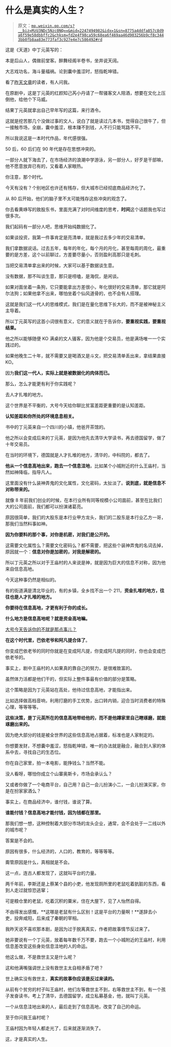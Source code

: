 # 什么是真实的人生？

> 原文：[`mp.weixin.qq.com/s?__biz=MzU3NDc5Nzc0NQ==&mid=2247494982&idx=1&sn=8775a4ddfa857c8d9a6f59e58dbbffc2&chksm=fd2e4f98ca59c68ea6f469aa46d903256b9cf8c3443bb0fb8aa83e773faf3c927e4e7c586492#rd`](http://mp.weixin.qq.com/s?__biz=MzU3NDc5Nzc0NQ==&mid=2247494982&idx=1&sn=8775a4ddfa857c8d9a6f59e58dbbffc2&chksm=fd2e4f98ca59c68ea6f469aa46d903256b9cf8c3443bb0fb8aa83e773faf3c927e4e7c586492#rd)

这是《天道》中丁元英写的：

本是后山人，偶做前堂客。醉舞经阁半卷书，坐井说天阔。

大志戏功名，海斗量福祸。论到囊中羞涩时，怒指乾坤错。

看了[昨天文章](http://mp.weixin.qq.com/s?__biz=MzU3NDc5Nzc0NQ==&mid=2247494894&idx=1&sn=264a6fe928bcb497cd62d51eb7a8ca27&chksm=fd2e4e30ca59c7266222b2b758b4b54e37be82fe4cffa31a673052435da8e8f95feffab7d7fc&scene=21#wechat_redirect)的读者，有人问我。

在原剧中，这是丁元英的红颜知己芮小丹请了一帮骚客文人陪酒，想要在文化上压倒他，给他个下马威。

结果丁元英就拿出自己早年写的这篇，来行酒令。

这就是挖苦那几个没做过事的文人，说白了就是读过几本书，觉得自己很牛了，但一接触市场，全崩，囊中羞涩，根本赚不到钱，人不行只能骂路不平。

所以我说这是一本时代作品，年代感很强。

50 后，60 后们在 90 年代是存在思想冲突的。

一部分人就下海去了，在市场经济的浪潮中学游泳，另一部分人，好歹是干部嘛，他不愿意放弃已有的，又看着人家眼热。 

你注意，那个时代。

今天有没有？个别地区也许还有残存，但大城市已经彻底商品经济化了。

从 80 后开始，他们的脑子里不太可能残存这些冲突的观念了。 

你去看黄峥写的致股东书，里面充满了对时间维度的思考，**时间**这个话题我也写过很多次。 

我们起码有一部分人吧，思维开始纯数据化了。 

如果谈投资，我第一件事肯定是亮清单，就是我过去多少年的交易清单。 

我们拿数据说话。过去五年，每年的年化，每个月的月化，甚至每周的周化，最重要的是方差，这个以前聊过，方差要尽量小，否则盈利高那只是毛刺。

当把交易清单拿出来的时候，大家可以基于数据谈生意。 

没有数据，那不叫谈生意，那只是唠嗑，是海侃，是闲谈。 

如果对面坐着一条狗，它只要能拿出方差很小，年化很好的交易清单，那它就是阿尔法狗；如果他拿不出来，哪怕坐着个仙风道骨的，也不会有人搭理。 

这就是我们这一代人的思维模式，我们是在量化思维下长大的，而不是被神秘主义主导着。

所以丁元英写的这首小词很有意义，它的意义就在于告诉你，**要重视实践，要重视结果。** 

他之所以能够随便 KO 满桌的文人骚客，因为他是个交易员，他是满场唯一一个实践过的。 

如果他晚生二十年，就不需要又是喝酒又是斗文，把交易清单丢出来，拿结果直接 KO。 

因为**我们这一代人，实际上就是被数据化的肉体而已。**

那么，怎么才能更有利于你实践呢？ 

去人才扎堆的地方。 

这个世界是不平衡的，大号今天给你聊比贫富差距更重要的是认知差距。 

**认知差距和你所处的环境息息相关。**

书中的丁元英来自一个四川的小镇，他爸开茶馆的。 

他之所以会变成后来的丁元英，是因为他先去清华大学读书，再去德国留学，做了十年交易员。

在当时的环境下，德国就是人才扎堆的地方，清华的，中科院的，都去了。 

**他从一个信息高地出来，跑去一个信息洼地**，比如某个小城附近的什么王庙村，当然如神降临，指导凡人。 

这里面没有什么装神弄鬼的文化属性，文化密码，太扯淡了。**说到底，就是信息不对称带来的。**

就像 8 年前我们创业的时候，在本行业所有同等规模小公司面前，甚至在比我们大的公司面前，我们都可以扮演诸葛亮。 

原因很简单，我们的大股东是本行业甲方龙头，我们的二股东是本行业乙方一哥，那我们当然料事如神。

**因为你要料的那个事，对你是机密，对我们是公开的。**

这需要文化属性么？需要文化密码么？都不需要，把这些个装神弄鬼的名词去掉，原因就一个：**信息对你是加密的，对我是解密的。**

所以丁元英之所以对于王庙村的人来说是神，就是因为巨大的信息不对称，因为他来自信息高地。

今天这种事仍然是相似的。 

有的街道满是清北毕业的，有的乡镇，全乡找不出一个 211，**资金扎堆的地方，往往也是人才扎堆的地方。**

**你要待在信息高地，才更有利于你的成长。** 

**什么地方是信息高地呢？就是资金高地嘛。** 

[大号今天告诉你的不就是那点事儿？](https://mp.weixin.qq.com/s?__biz=MzU0MjYwNDU2Mw==&mid=2247493561&idx=2&sn=6e7278569bcaef96de04ac7963abdb65&chksm=fb1a8bc5cc6d02d3bee2cfeee650545576b8f35acaac1881a837265bd85770d89c01142e6c1f&token=990138255&lang=zh_CN&scene=21#wechat_redirect)

**在这个时代里，巴依老爷和阿凡提合体了**。

你变成巴依老爷的同时你就是在变成阿凡提，你变成阿凡提的同时，你也会变成巴依老爷的。 

事实上，剧中王庙村的人如果真的靠自己的努力，是很难致富的。 

虽然体力活都是他们干的，但实际上整件事最有价值的部分是策略。 

这个策略是因为丁元英站在高处，他待过信息高地，才能指出来。

比如选择做高档音响，利用打磨的手工优势，出口转内销，迎合当时消费者的特殊心理，等等等等。

**这些决策，是丁元英所在的信息高地带给他的，而不是他蹲家里自己瞎琢磨，就能琢磨出来的。**

因为绝大部分的钱是被全世界的这些信息高地占据着，标准也是人家制定的。 

你想要发财，不想囊中羞涩，怒指乾坤错，唯一的办法就是融合，融合到人家的体系中去，寻找自己的生态位。

你在自己家里，拍一本电影，能挣钱么？当然不能。

没人看呀，哪怕你成立个山寨奥斯卡，市场会承认么？ 

又或者你做了一个电商平台，自己用？自己一会儿扮演小二，一会儿扮演买家，你是在扮家家酒么？

事实上，在商品经济中，谁付钱，谁说了算。 

**谁能付钱？信息高地才能付钱，因为钱都在那里。**

那我们想一想，这种控制着大部分市场的龙头企业，通常，会不会处于一二线以外的城市呢？ 

答案是不会的。

原因有很多，什么经济的，人口的，教育的，等等等等。

甭管原因是什么，真相就是不会。

这一点，连古人都发现了，这就叫平台的力量。

两千年前，李斯还是上蔡某个县的小吏，他发现厕所里的老鼠吃着肮脏的东西，看到人走过就惊恐逃窜；

可是粮仓里的老鼠，吃着沉积的粟米，住在大屋下，见了人怡然自得。

不由得发出感慨，**这哪是老鼠有什么区别！这是平台的力量啊！**遂辞去小吏，投奔咸阳，后来成了秦朝的宰相。

我昨天说不喜欢那本剧，是因为过于脱离真实，作者把故事情节反过来了。

她非要说有一个丁元英，放着每年数千万不要，跑去一个小城附近的王庙村，利用信息差改变这些身处信息洼地的人的命运。

他这么做，不是救世主又是什么呢？ 

这和他满嘴强调世上没有救世主太自相矛盾了吧？

世上确实没有救世主，**真实的故事你应该是反过来读的。**

从前有个贫穷的村子叫王庙村，他们左等救世主不到，右等救世主不到，有一个孩子发奋读书，考上了清华，去德国留学，成立私募基金，他，就叫丁元英。

一个从信息洼地出来的人，最后走到了信息高地，改变了自己的命运。

至于你问我王庙村呢？

王庙村因为年轻人都走光了，后来就逐渐消失了。

这，才是真实的人生。

<mp-qa class="js_uneditable custom_select_card qa_iframe" data-pluginname="insertquestion" data-id="1593197950946623490" data-bizuin="MzU3NDc5Nzc0NQ==" data-title="留言区"></mp-qa>